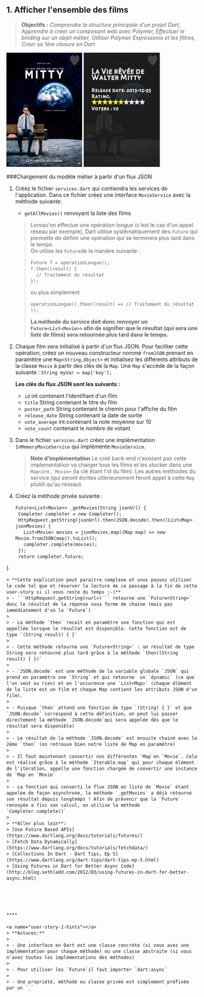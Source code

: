 ## 1. Afficher l'ensemble des films
> **Objectifs :** _Comprendre la structure principale d'un projet Dart, Apprendre à créer un composant web avec Polymer, Effectuer le binding sur un objet métier, Utiliser Polymer Expressions et les filtres, Créer sa 1ère closure en Dart_  
  
  ![poster](img/goal1-user-story1.png) ![rating](img/goal2-user-story1.png) 

###Chargement du modèle métier à partir d'un flux JSON

1. Créez le fichier `services.dart` qui contiendra les services de l'application. Dans ce fichier créez une interface `MovieService` avec la méthode suivante:  
   - `getAllMovies()` renvoyant la liste des films  
   
   > Lorsqu'on effectue une opération longue (c'est le cas d'un appel réseau par exemple), Dart utilise systématiquement des `Future` qui permette de définir une opération qui se terminera plus tard dans le temps.  
   > On utilise les `Future`de la manière suivante :  
   > 
   >     Future f = operationLongue();
   >     f.then((result) {
   >       // Traitement du résultat
   >     });
   >
   > ou plus simplement
   >
   >     operationLongue().then((result) => // Traitement du résultat ));
   >
   > **La méthode du service doit donc renvoyer un `Future<List<Movie>>` afin de signifier que le résultat (qui sera une liste de films) sera retournée plus tard dans le temps.**

2. Chaque film sera initialisé à partir d'un flux JSON. Pour faciliter cette opération, créez un nouveau constructeur nommé `fromJSON` prenant en paramètre une `Map<String,Object>` et initialisez les différents attributs de la classe `Movie` à partir des clés de la `Map`. Une `Map` s'accède de la façon suivante : ```String myVar = map['key'];``` 
   
   **Les clés du flux JSON sont les suivants :**
   - `id` int contenant l'identifiant d'un film  
   - `title` String contenant le titre du film  
   - `poster_path` String contenant le chemin pour l'affiche du film
   - `release_date` String contenant la date de sortie
   - `vote_average` int contenant la note moyenne sur 10
   - `vote_count` contenant le nombre de votant

3. Dans le fichier `services.dart` créez une implémentation `InMemoryMovieService` qui implémente `MovieService`.  
   >**Note d'implémentation** Le coté back-end n'existant pas cette implementation va charger tous les films et les stocker dans une `Map<int, Movie>` (la clé étant l'id du film). Les autres méthodes du service (qui seront écrites ultérieurement feront appel à cette `Map` plutôt qu'au réseau).
   
4. Créez la méthode privée suivante :  

   ```
   Future<List<Movie>> _getMovies(String jsonUrl) {
    Completer completer = new Completer();
    HttpRequest.getString(jsonUrl).then(JSON.decode).then((List<Map> jsonMovies) {
      List<Movie> movies = jsonMovies.map((Map map) => new Movie.fromJSON(map)).toList();
      completer.complete(movies);
    });
    return completer.future;
  }
   ```
  > **Cette explication peut paraitre complexe et vous pouvez utiliser le code tel que et réserver la lecture de ce passage à la fin de cette user-story si il vous reste du temps ;-)**  
  > - ```HttpRequest.getString(<url>)``` retourne une `Future<String>` donc le résultat de la réponse sous forme de chaine (mais pas immédiatement d'où la `Future`)  
  >  
  > - La méthode `then` recoit en paramètre une fonction qui est appellée lorsque le résultat est disponible. Cette fonction est de type `(String result) { }`  
  >
  > - Cette méthode retourne une `Future<String>` : un résultat de type String sera retourné plus tard grâce à la méthode `then((String result) { })`   
  >
  > - `JSON.decode` est une méthode de la variable globale `JSON` qui prend en paramètre une `String` et qui retourne  un `dynamic` (ce que l'on veut ou rien) et en l'occurence une `List<Map>` (chaque élément de la liste est un film et chaque Map contient les attributs JSON d'un film).  
  > 
  > - Puisque `then` attend une fonction de type `(String) { }` et que `JSON.decode` correspond à cette définition, on peut lui passer directement la méthode `JSON.decode`qui sera appelée dès que le résultat sera disponible)  
  > 
  > - Le résultat de la méthode `JSON.decode` est ensuite chainé avec le 2ème `then` (on retrouve bien notre liste de Map en paramètre)  
  > 
  > - Il faut maintenant convertir nos différentes `Map`en `Movie`. Cela est réalisé grâce à la méthode `Iterable.map` qui pour chaque élément de l'itération, appelle une fonction chargée de convertir une instance de `Map`en `Movie` 
  >  
  > - La fonction qui converti le flux JSON en liste de `Movie` étant appelée de façon asynchrone, la méthode `_getMovies` a déjà retourné son résultat depuis longtemps ! Afin de prévenir que la `Future` renvoyée a fini son calcul, on utilise la méthode `Completer.complete()`
  >  
  > **Aller plus loin**:  
  > [Use Future Based APIs](https://www.dartlang.org/docs/tutorials/futures/)  
  > [Fetch Data Dynamically](https://www.dartlang.org/docs/tutorials/fetchdata/)  
  > [Collections In Dart - Dart Tips, Ep 5](https://www.dartlang.org/dart-tips/dart-tips-ep-5.html)  
  > [Using Futures in Dart for Better Async Code](http://blog.sethladd.com/2012/03/using-futures-in-dart-for-better-async.html)
   




****
    
<a name="user-story-1-hints"></a>
> **Astuces:**  
>
> - Une interface en Dart est une classe concrète (si vous avez une implémentation pour chaque méthode) ou une classe abstraite (si vous n'avez toutes les implémentations des méthodes)
>
> - Pour utiliser les `Future`il faut importer `dart:async`
>
> - Une propriété, méthode ou classe privée est simplement préfixée par un `_`


